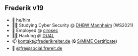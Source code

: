 ## Frederik v19

- 👨 he/him
- :man_student: Studying Cyber Security @ [DHBW Mannheim](https://www.mannheim.dhbw.de/dual-studieren/bachelor/technik/informatik/cyber-security) (WS2021)
- :office: Employed @ [cirosec](https://www.cirosec.de/unternehmen/wir-ueber-uns)
- :man_technologist: Hacking @ [DU4L](https://ctftime.org/team/170921)
- :mailbox: kontakt@frederikreiter.de (:lock: [S/MIME Certificate](kontakt@frederikreiter.de.cer))
- :elephant: <a rel="me" href="https://social.frereit.de/@fre">@fre@social.frereit.de</a>
